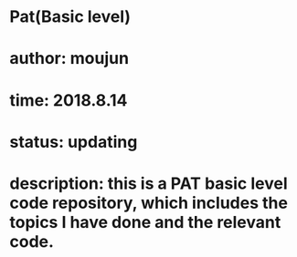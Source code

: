 # Pat(Basic level)

# author: moujun
# time: 2018.8.14
# status: updating
# description: this is a PAT basic level code repository, which includes the topics I have done and the relevant code.
